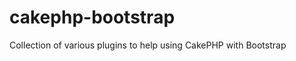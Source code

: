 cakephp-bootstrap
=================

Collection of various plugins to help using CakePHP with Bootstrap
